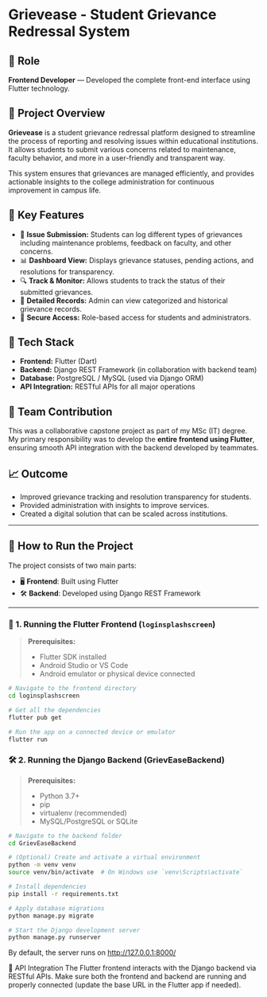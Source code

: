 # Grievease - Student Grievance Redressal System

## 💼 Role
**Frontend Developer** — Developed the complete front-end interface using Flutter technology.

## 📌 Project Overview
**Grievease** is a student grievance redressal platform designed to streamline the process of reporting and resolving issues within educational institutions. It allows students to submit various concerns related to maintenance, faculty behavior, and more in a user-friendly and transparent way.

This system ensures that grievances are managed efficiently, and provides actionable insights to the college administration for continuous improvement in campus life.

## 🎯 Key Features
- 🔧 **Issue Submission:** Students can log different types of grievances including maintenance problems, feedback on faculty, and other concerns.
- 📊 **Dashboard View:** Displays grievance statuses, pending actions, and resolutions for transparency.
- 🔍 **Track & Monitor:** Allows students to track the status of their submitted grievances.
- 🧾 **Detailed Records:** Admin can view categorized and historical grievance records.
- 🔐 **Secure Access:** Role-based access for students and administrators.

## 🚀 Tech Stack
- **Frontend:** Flutter (Dart)
- **Backend:** Django REST Framework (in collaboration with backend team)
- **Database:** PostgreSQL / MySQL (used via Django ORM)
- **API Integration:** RESTful APIs for all major operations

## 🧩 Team Contribution
This was a collaborative capstone project as part of my MSc (IT) degree.
My primary responsibility was to develop the **entire frontend using Flutter**, ensuring smooth API integration with the backend developed by teammates.

## 📈 Outcome
- Improved grievance tracking and resolution transparency for students.
- Provided administration with insights to improve services.
- Created a digital solution that can be scaled across institutions.

---
## 🔧 How to Run the Project

The project consists of two main parts:
- 🖥️ **Frontend**: Built using Flutter
- 🛠️ **Backend**: Developed using Django REST Framework

---

### 🚀 1. Running the Flutter Frontend (`loginsplashscreen`)

> **Prerequisites:**
> - Flutter SDK installed
> - Android Studio or VS Code
> - Android emulator or physical device connected

```bash
# Navigate to the frontend directory
cd loginsplashscreen

# Get all the dependencies
flutter pub get

# Run the app on a connected device or emulator
flutter run
```
### 🛠️ 2. Running the Django Backend (GrievEaseBackend)
> **Prerequisites:**
> - Python 3.7+
> - pip
> - virtualenv (recommended)
> - MySQL/PostgreSQL or SQLite

```bash
# Navigate to the backend folder
cd GrievEaseBackend

# (Optional) Create and activate a virtual environment
python -m venv venv
source venv/bin/activate  # On Windows use `venv\Scripts\activate`

# Install dependencies
pip install -r requirements.txt

# Apply database migrations
python manage.py migrate

# Start the Django development server
python manage.py runserver
```
By default, the server runs on http://127.0.0.1:8000/



🔗 API Integration
The Flutter frontend interacts with the Django backend via RESTful APIs. Make sure both the frontend and backend are running and properly connected (update the base URL in the Flutter app if needed).
